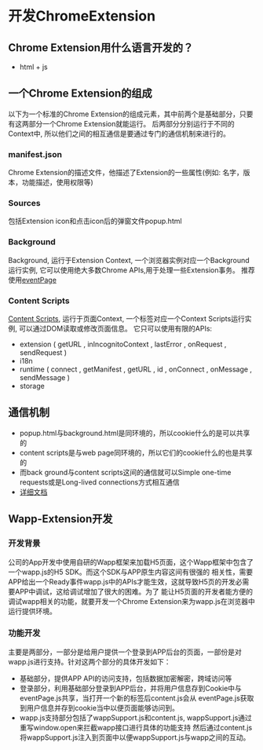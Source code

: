 # 开发ChromeExtension

## Chrome Extension用什么语言开发的？
*   html + js

## 一个Chrome Extension的组成
以下为一个标准的Chrome Extension的组成元素，其中前两个是基础部分，只要有这两部分一个Chrome Extension就能运行。
后两部分分别运行于不同的Context中, 所以他们之间的相互通信是要通过专门的通信机制来进行的。
### manifest.json
Chrome Extension的描述文件，他描述了Extension的一些属性(例如: 名字，版本，功能描述，使用权限等)
### Sources
包括Extension icon和点击icon后的弹窗文件popup.html
### Background
Background, 运行于Extension Context, 一个浏览器实例对应一个Background运行实例, 它可以使用绝大多数Chrome APIs,用于处理一些Extension事务。
推荐使用[eventPage](https://developer.chrome.com/extensions/event_pages)
### Content Scripts
[Content Scripts](https://developer.chrome.com/extensions/content_scripts), 运行于页面Context, 一个标签对应一个Context Scripts运行实例, 可以通过DOM读取或修改页面信息。
它只可以使用有限的APIs:
*   extension ( getURL , inIncognitoContext , lastError , onRequest , sendRequest )
*   i18n
*   runtime ( connect , getManifest , getURL , id , onConnect , onMessage , sendMessage )
*   storage

## 通信机制
*   popup.html与background.html是同环境的，所以cookie什么的是可以共享的
*   content scripts是与web page同环境的，所以它们的cookie什么的也是共享的
*   而back ground与content scripts这间的通信就可以Simple one-time requests或是Long-lived connections方式相互通信
*   [详细文档](https://developer.chrome.com/extensions/messaging)

## Wapp-Extension开发
### 开发背景
公司的App开发中使用自研的Wapp框架来加载H5页面，这个Wapp框架中包含了一个wapp.js的H5 SDK。而这个SDK与APP原生内容这间有很强的
相关性，需要APP给出一个Ready事件wapp.js中的APIs才能生效，这就导致H5页的开发必需要APP中调试，这给调试增加了很大的困难。为了
能让H5页面的开发者能方便的调试wapp相关的功能，就要开发一个Chrome Extension来为wapp.js在浏览器中运行提供环境。
### 功能开发
主要是两部分，一部分是给用户提供一个登录到APP后台的页面，一部份是对wapp.js进行支持。针对这两个部分的具体开发如下：
*   基础部分，提供APP API的访问支持，包括数据加密解密，跨域访问等
*   登录部分，利用基础部分登录到APP后台，并将用户信息存到Cookie中与eventPage.js共享，当打开一个新的标签后content.js会从
eventPage.js获取到用户信息并存到cookie当中以便页面能够访问到。
*   wapp.js支持部分包括了wappSupport.js和content.js, wappSupport.js通过重写window.open来拦截wapp接口进行具体的功能支持
然后通过content.js将wappSupport.js注入到页面中以便wappSupport.js与wapp之间的互动。